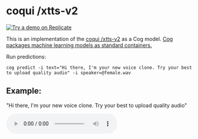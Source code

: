 # coqui /xtts-v2

[![Try a demo on Replicate](https://replicate.com/lucataco/xtts-v2/badge)](https://replicate.com/lucataco/xtts-v2)

This is an implementation of the [coqui /xtts-v2](https://github.com/coqui-ai/tts) as a Cog model. [Cog packages machine learning models as standard containers.](https://github.com/replicate/cog)

Run predictions:

    cog predict -i text="Hi there, I'm your new voice clone. Try your best to upload quality audio" -i speaker=@female.wav

## Example:

"Hi there, I'm your new voice clone. Try your best to upload quality audio"

![alt text](output.wav)
